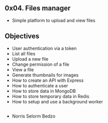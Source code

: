 ## 0x04. Files manager
-  Simple platform to upload and view files
## Objectives
- User authentication via a token
- List all files
- Upload a new file
- Change permission of a file
- View a file
- Generate thumbnails for images
- How to create an API with Express
- How to authenticate a user
- How to store data in MongoDB
- How to store temporary data in Redis
- How to setup and use a background worker


##

- Norris Selorm Bedzo
